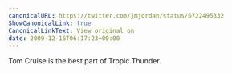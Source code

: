 ```yaml
---
canonicalURL: https://twitter.com/jmjordan/status/6722495332
ShowCanonicalLink: true
CanonicalLinkText: View original on
date: 2009-12-16T06:17:23+00:00
---
```

Tom Cruise is the best part of Tropic Thunder.